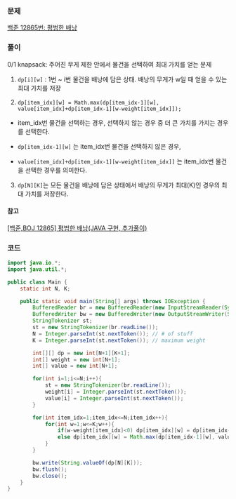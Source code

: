 ### 문제
[백준 12865번: 평범한 배낭](https://www.acmicpc.net/problem/12865)  

### 풀이
0/1 knapsack: 주어진 무게 제한 안에서 물건을 선택하여 최대 가치를 얻는 문제

1. `dp[i][w]` : 1번 ~ i번 물건을 배낭에 담은 상태. 배낭의 무게가 w일 때 얻을 수 있는 최대 가치를 저장
  

  
2. `dp[item_idx][w] = Math.max(dp[item_idx-1][w], value[item_idx]+dp[item_idx-1][w-weight[item_idx]]);`

- item_idx번 물건을 선택하는 경우, 선택하지 않는 경우 중 더 큰 가치를 가지는 경우를 선택한다.

- `dp[item_idx-1][w]` 는 item_idx번 물건을 선택하지 않은 경우,

- `value[item_idx]+dp[item_idx-1][w-weight[item_idx]]` 는 item_idx번 물건을 선택한 경우를 의미한다.
  

  
3. `dp[N][K]`는 모든 물건을 배낭에 담은 상태에서 배낭의 무게가 최대(K)인 경우의 최대 가치를 저장한다.

#### 참고
[[백준,BOJ 12865] 평범한 배낭(JAVA 구현, 추가풀이)](https://fbtmdwhd33.tistory.com/60)

### 코드
```java
import java.io.*;
import java.util.*;

public class Main {
    static int N, K;

    public static void main(String[] args) throws IOException {
        BufferedReader br = new BufferedReader(new InputStreamReader(System.in));
        BufferedWriter bw = new BufferedWriter(new OutputStreamWriter(System.out));
        StringTokenizer st;
        st = new StringTokenizer(br.readLine());
        N = Integer.parseInt(st.nextToken()); // # of stuff
        K = Integer.parseInt(st.nextToken()); // maximum weight

        int[][] dp = new int[N+1][K+1];
        int[] weight = new int[N+1];
        int[] value = new int[N+1];

        for(int i=1;i<=N;i++){
            st = new StringTokenizer(br.readLine());
            weight[i] = Integer.parseInt(st.nextToken());
            value[i] = Integer.parseInt(st.nextToken());
        }

        for(int item_idx=1;item_idx<=N;item_idx++){
            for(int w=1;w<=K;w++){
                if(w-weight[item_idx]<0) dp[item_idx][w] = dp[item_idx-1][w];    
                else dp[item_idx][w] = Math.max(dp[item_idx-1][w], value[item_idx]+dp[item_idx-1][w-weight[item_idx]]);
            }
        }

        bw.write(String.valueOf(dp[N][K]));
        bw.flush();
        bw.close();
    }
}
